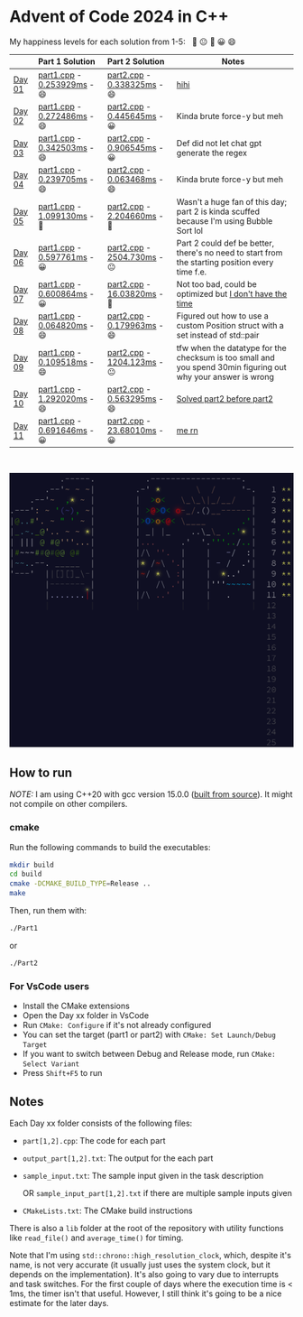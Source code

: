 # Advent of Code 2024 in C++

My happiness levels for each solution from 1-5: &nbsp; 🤨 😐 🙂 😀 😄

|                                                | Part 1 Solution                                                                | Part 2 Solution                                                               | Notes                                                                                                                     |
|:-----------------------------------------------|:-------------------------------------------------------------------------------|:------------------------------------------------------------------------------|---------------------------------------------------------------------------------------------------------------------------|
| [Day 01](https://adventofcode.com/2024/day/1)  | [part1.cpp](Day%2001/part1.cpp) - [0.253929ms](Day%2001/output_part1.txt) - 😄 | [part2.cpp](Day%2001/part2.cpp) - [0.338325ms](Day%2001/output_part2.txt) - 😄 | [hihi](https://www.reddit.com/r/adventofcode/comments/1h3w7mc/2024_day_1_no_llms_here/)                                   |
| [Day 02](https://adventofcode.com/2024/day/2)  | [part1.cpp](Day%2002/part1.cpp) - [0.272486ms](Day%2002/output_part1.txt) - 😄 | [part2.cpp](Day%2002/part2.cpp) - [0.445645ms](Day%2002/output_part2.txt) - 😀 | Kinda brute force-y but meh                                                                                               |
| [Day 03](https://adventofcode.com/2024/day/3)  | [part1.cpp](Day%2003/part1.cpp) - [0.342503ms](Day%2003/output_part1.txt) - 😄 | [part2.cpp](Day%2003/part2.cpp) - [0.906545ms](Day%2003/output_part2.txt) - 😀 | Def did not let chat gpt generate the regex                                                                               |
| [Day 04](https://adventofcode.com/2024/day/4)  | [part1.cpp](Day%2004/part1.cpp) - [0.239705ms](Day%2004/output_part1.txt) - 😄 | [part2.cpp](Day%2004/part2.cpp) - [0.063468ms](Day%2004/output_part2.txt) - 😄 | Kinda brute force-y but meh                                                                                               |
| [Day 05](https://adventofcode.com/2024/day/5)  | [part1.cpp](Day%2005/part1.cpp) - [1.099130ms](Day%2005/output_part1.txt) - 🙂 | [part2.cpp](Day%2005/part2.cpp) - [2.204660ms](Day%2005/output_part2.txt) - 🙂 | Wasn't a huge fan of this day; part 2 is kinda scuffed because I'm using Bubble Sort lol                                  |
| [Day 06](https://adventofcode.com/2024/day/6)  | [part1.cpp](Day%2006/part1.cpp) - [0.597761ms](Day%2006/output_part1.txt) - 😀 | [part2.cpp](Day%2006/part2.cpp) - [2504.730ms](Day%2006/output_part2.txt) - 😐 | Part 2 could def be better, there's no need to start from the starting position every time f.e.                           |
| [Day 07](https://adventofcode.com/2024/day/7)  | [part1.cpp](Day%2007/part1.cpp) - [0.600864ms](Day%2007/output_part1.txt) - 😀 | [part2.cpp](Day%2007/part2.cpp) - [16.03820ms](Day%2007/output_part2.txt) - 🙂 | Not too bad, could be optimized but [I don't have the time](https://media.tenor.com/pBxKoe4krm0AAAAj/noooo-emote.gif)     |
| [Day 08](https://adventofcode.com/2024/day/8)  | [part1.cpp](Day%2008/part1.cpp) - [0.064820ms](Day%2008/output_part1.txt) - 😄 | [part2.cpp](Day%2008/part2.cpp) - [0.179963ms](Day%2008/output_part2.txt) - 😄 | Figured out how to use a custom Position struct with a set instead of std::pair                                           |
| [Day 09](https://adventofcode.com/2024/day/9)  | [part1.cpp](Day%2009/part1.cpp) - [0.109518ms](Day%2009/output_part1.txt) - 😄 | [part2.cpp](Day%2009/part2.cpp) - [1204.123ms](Day%2009/output_part2.txt) - 😐 | tfw when the datatype for the checksum is too small and you spend 30min figuring out why your answer is wrong             |
| [Day 10](https://adventofcode.com/2024/day/10) | [part1.cpp](Day%2010/part1.cpp) - [1.292020ms](Day%2010/output_part1.txt) - 😄 | [part2.cpp](Day%2010/part2.cpp) - [0.563295ms](Day%2010/output_part2.txt) - 😄 | [Solved part2 before part2](https://www.reddit.com/r/adventofcode/comments/1hauw4v/2024_d10_solved_part_2_before_part_2/) |
| [Day 11](https://adventofcode.com/2024/day/11) | [part1.cpp](Day%2011/part1.cpp) - [0.691646ms](Day%2011/output_part1.txt) - 😀 | [part2.cpp](Day%2011/part2.cpp) - [23.68010ms](Day%2011/output_part2.txt) - 😀 | [me rn](https://www.reddit.com/r/adventofcode/comments/1h7v1ys/ill_start_studying_tomorrow_maybe/)                        |

&nbsp;

![Advent of Code 2024 Art](art11.png)

## How to run

*NOTE:* I am using C++20 with gcc version 15.0.0 ([built from source](https://gcc.gnu.org/install/index.html)). It might not compile on other compilers.

### cmake

Run the following commands to build the executables:

```bash
mkdir build
cd build
cmake -DCMAKE_BUILD_TYPE=Release ..
make
```

Then, run them with:

```bash
./Part1
```

or

```bash
./Part2
```

### For VsCode users

- Install the CMake extensions
- Open the Day xx folder in VsCode
- Run `CMake: Configure` if it's not already configured
- You can set the target (part1 or part2) with `CMake: Set Launch/Debug Target`
- If you want to switch between Debug and Release mode, run `CMake: Select Variant`
- Press `Shift+F5` to run

## Notes

Each Day xx folder consists of the following files:
- `part[1,2].cpp`: The code for each part
- `output_part[1,2].txt`: The output for the each part
- `sample_input.txt`: The sample input given in the task description

  OR `sample_input_part[1,2].txt` if there are multiple sample inputs given
  
- `CMakeLists.txt`: The CMake build instructions

There is also a `lib` folder at the root of the repository with utility functions like `read_file()` and `average_time()` for timing.

Note that I'm using `std::chrono::high_resolution_clock`, which, despite it's name, is not very accurate (it usually just uses the system clock, but it depends on the implementation).
It's also going to vary due to interrupts and task switches.
For the first couple of days where the execution time is < 1ms, the timer isn't that useful. However, I still think it's going to be a nice estimate for the later days.
